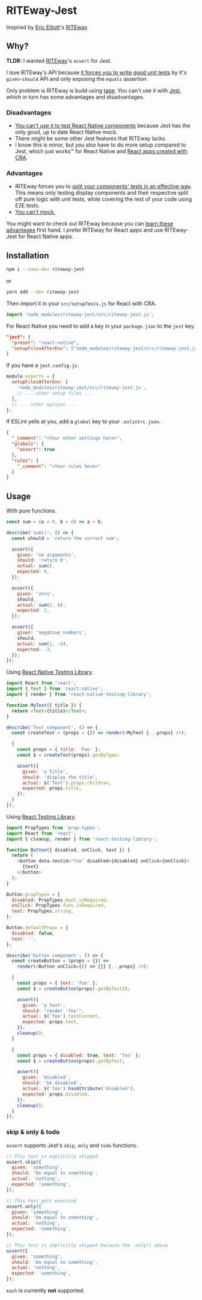 # RITEway-Jest

Inspired by [Eric Elliott](https://twitter.com/_ericelliott?lang=de)'s [RITEway](https://github.com/ericelliott/riteway).

## Why?

**TLDR:** I wanted [RITEway](https://medium.com/javascript-scene/rethinking-unit-test-assertions-55f59358253f)'s `assert` for Jest.

I love RITEway's API because [it forces you to write good unit tests](https://medium.com/javascript-scene/what-every-unit-test-needs-f6cd34d9836d) by it's `given`-`should` API and only exposing the `equals` assertion.

Only problem is RITEway is build using [tape](https://www.npmjs.com/package/tape). You can't use it with
[Jest](https://jestjs.io/en/), which in turn has some advantages and disadvantages.

### Disadvantages

- [You can't use it to test React Native components](https://github.com/ericelliott/riteway/issues/48)   because Jest has the only good, up to date React Native mock.
- There might be some other Jest features that RITEway lacks.
- I know this is minor, but you also have to do more setup compared to Jest,  which just works™ for React Native and  [React apps created with CRA](https://facebook.github.io/create-react-app/docs/running-tests).

### Advantages

- RITEway forces you to [split your components' tests in an effective way](https://medium.com/javascript-scene/unit-testing-react-components-aeda9a44aae2). This means only testing display components and their respective split off pure logic with unit tests, while covering the rest of your code using E2E tests.
- [You can't mock.](https://medium.com/javascript-scene/mocking-is-a-code-smell-944a70c90a6a)

You might want to check out RITEway because you can [learn these advantages](https://medium.com/javascript-scene/tdd-the-rite-way-53c9b46f45e3) first hand. I prefer RITEway for React apps and use RITEway-Jest for React Native apps.

## Installation

```bash
npm i --save-dev riteway-jest
```

or

```bash
yarn add --dev riteway-jest
```

Then import it in your `src/setupTests.js` for React with CRA.

```js
import 'node_modules/riteway-jest/src/riteway-jest.js';
```

For React Native you need to add a key in your `package.json` to the `jest` key.

```json
"jest": {
  "preset": "react-native",
  "setupFilesAfterEnv": ["node_modules/riteway-jest/src/riteway-jest.js"]
}
```

If you have a `jest.config.js`.

```js
module.exports = {
  setupFilesAfterEnv: [
    'node_modules/riteway-jest/src/riteway-jest.js',
    // ... other setup files ...
  ],
  // ... other options ...
};
```

If ESLint yells at you, add a `global` key to your `.eslintrc.json`.

```json
{
  "_comment": "<Your other settings here>",
  "globals": {
    "assert": true
  },
  "rules": {
    "_comment": "<Your rules here>"
  }
}
```

## Usage

With pure functions.

```js
const sum = (a = 0, b = 0) => a + b;

describe('sum()', () => {
  const should = 'return the correct sum';

  assert({
    given: 'no arguments',
    should: 'return 0',
    actual: sum(),
    expected: 0,
  });

  assert({
    given: 'zero',
    should,
    actual: sum(2, 0),
    expected: 2,
  });

  assert({
    given: 'negative numbers',
    should,
    actual: sum(1, -4),
    expected: -3,
  });
});
```

Using [React Native Testing Library](https://github.com/callstack/react-native-testing-library).

```js
import React from 'react';
import { Text } from 'react-native';
import { render } from 'react-native-testing-library';

function MyText({ title }) {
  return <Text>{title}</Text>;
}

describe('Text component', () => {
  const createText = (props = {}) => render(<MyText {...props} />);

  {
    const props = { title: 'Foo' };
    const $ = createText(props).getByType;

    assert({
      given: 'a title',
      should: 'display the title',
      actual: $('Text').props.children,
      expected: props.title,
    });
  }
});
```

Using [React Testing Library](https://github.com/testing-library/react-testing-library).

```js
import PropTypes from 'prop-types';
import React from 'react';
import { cleanup, render } from 'react-testing-library';

function Button({ disabled, onClick, text }) {
  return (
    <button data-testid="foo" disabled={disabled} onClick={onClick}>
      {text}
    </button>
  );
}

Button.propTypes = {
  disabled: PropTypes.bool.isRequired,
  onClick: PropTypes.func.isRequired,
  text: PropTypes.string,
};

Button.defaultProps = {
  disabled: false,
  text: '',
};

describe('button component', () => {
  const createButton = (props = {}) =>
    render(<Button onClick={() => {}} {...props} />);

  {
    const props = { text: 'foo' };
    const $ = createButton(props).getByTestId;

    assert({
      given: 'a text',
      should: "render 'foo'",
      actual: $('foo').textContent,
      expected: props.text,
    });
    cleanup();
  }

  {
    const props = { disabled: true, text: 'foo' };
    const $ = createButton(props).getByText;

    assert({
      given: 'disabled',
      should: 'be disabled',
      actual: $('foo').hasAttribute('disabled'),
      expected: props.disabled,
    });
    cleanup();
  }
});
```

### skip & only & todo

`assert` supports Jest's `skip`, `only` and `todo` functions.

```js
// This test is explicitly skipped
assert.skip({
  given: 'something',
  should: 'be equal to something',
  actual: 'nothing',
  expected: 'something',
});

// This test gets executed
assert.only({
  given: 'something',
  should: 'be equal to something',
  actual: 'nothing',
  expected: 'something',
});

// This test is implicitly skipped because the .only() above
assert({
  given: 'something',
  should: 'be equal to something',
  actual: 'nothing',
  expected: 'something',
});
```

`each` is currently **not** supported.
